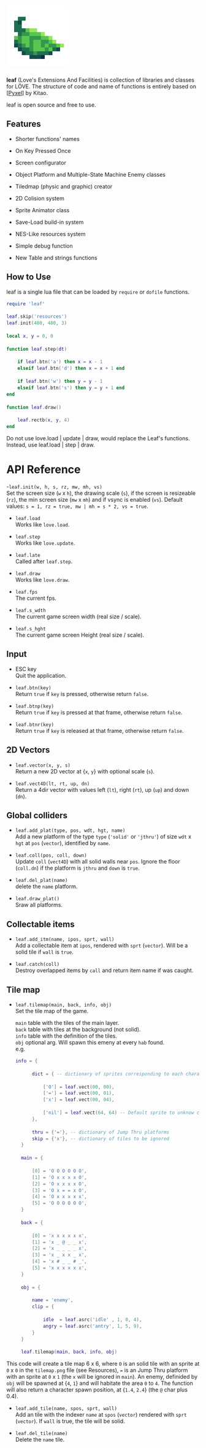 # <img src="icon.png">

**leaf** (Love's Extensions And Facilities) is collection of libraries and classes for LÖVE. The structure of code and name of functions is entirely based on [[Pyxel](https://github.com/kitao/pyxel)] by Kitao.

leaf is open source and free to use.

## Features

- Shorter functions' names
- On Key Pressed Once
- Screen configurator

- Object Platform and Multiple-State Machine Enemy classes
- Tiledmap (physic and graphic) creator
- 2D Colision system
- Sprite Animator class

- Save-Load build-in system
- NES-Like resources system

- Simple debug function
- New Table and strings functions

## How to Use

leaf is a single lua file that can be loaded by ``require`` or ``dofile`` functions.

```lua
require 'leaf'

leaf.skip('resources')
leaf.init(480, 480, 3)

local x, y = 0, 0

function leaf.step(dt)

    if leaf.btn('a') then x = x - 1
    elseif leaf.btn('d') then x = x + 1 end

    if leaf.btn('w') then y = y - 1
    elseif leaf.btn('s') then y = y + 1 end
end

function leaf.draw()
    
    leaf.rectb(x, y, 4)
end
```

Do not use love.load | update | draw, would replace the Leaf's functions. Instead, use leaf.load | step | draw.

# API Reference

-`leaf.init(w, h, s, rz, mw, mh, vs)`<br/>
Set the screen size (`w` x `h`), the drawing scale (`s`), if the screen is resizeable (`rz`), the min screen size (`mw` x `mh`) and if vsync is enabled (`vs`). Default values: `s = 1, rz = true, mw | mh = s * 2, vs = true`.
 
 - `leaf.load` <br/>
 Works like `love.load`.
 
 - `leaf.step`<br/>
 Works like `love.update`.
 
 - `leaf.late`<br/>
 Called after `leaf.step`.
 
 - `leaf.draw`<br/>
 Works like `love.draw`.
 
- `leaf.fps`<br/>
The current fps.

- `leaf.s_wdth`<br/>
The current game screen width (real size / scale).

- `leaf.s_hght`<br/>
The current game screen Height (real size / scale).

## Input
- ESC key<br/>
Quit the application.

- `leaf.btn(key)`<br/>
Return `true` if `key` is pressed, otherwise return `false`.

- `leaf.btnp(key)`<br/>
Return `true` if `key` is pressed at that frame, otherwise return `false`.

- `leaf.btnr(key)`<br/>
Return `true` if `key` is released at that frame, otherwise return `false`.

## 2D Vectors
- `leaf.vector(x, y, s)`<br/>
Return a new 2D vector at {`x`, `y`} with optional scale (`s`).

- `leaf.vect4D(lt, rt, up, dn)`<br/>
Return a 4dir vector with values left (`lt`), right (`rt`), up (`up`) and down (`dn`).

## Global colliders
- `leaf.add_plat(type, pos, wdt, hgt, name)`<br/>
Add a new platform of the type `type` (`'solid'` or `'jthru'`) of size `wdt` x `hgt` at `pos` (`vector`), identified by `name`.

- `leaf.coll(pos, coll, down)`<br/>
Update `coll` (`vect4D`) with all solid walls near `pos`. Ignore the floor (`coll.dn`) if the platform is `jthru` and `down` is `true`.

- `leaf.del_plat(name)`<br/>
delete the `name` platform.

- `leaf.draw_plat()`<br/>
Sraw all platforms.

## Collectable items
- `leaf.add_itm(name, ipos, sprt, wall)`<br/>
Add a collectable item at `ipos`, rendered with `sprt` (`vector`). Will be a solid tile if `wall` is `true`.

- `leaf.catch(coll)`<br/>
Destroy overlapped items by `call` and return item name if was caught.

## Tile map
- `leaf.tilemap(main, back, info, obj)`<br/>
Set the tile map of the game.
    
  `main` table with the tiles of the main layer.<br/>
  `back` table with tiles at the background (not solid).<br/>
  `info` table with the definition of the tiles.<br/>
  `obj` optional arg. Will spawn this emeny at every `hab` found.<br/>
  e.g.
  
  ```lua
  info = {
        
        dict = { -- dictionary of sprites corresponding to each character

            ['O'] = leaf.vect(00, 00),
            ['='] = leaf.vect(00, 01),
            ['x'] = leaf.vect(00, 04),
            
            ['nil'] = leaf.vect(64, 64) -- Default sprite to unknow characters
        },

        thru = {'='}, -- dictionary of Jump Thru platforms
        skip = {'x'}, -- dictionary of tiles to be ignored
    }

    main = {

        [0] = 'O O O O O O',
        [1] = 'O x x x x O',
        [2] = 'O x x x x O',
        [3] = 'O x = = x O',
        [4] = 'O x x x x x',
        [5] = 'O O O O O O',
    }

    back = {

        [0] = 'x x x x x x',
        [1] = 'x _ @ _ _ x',
        [2] = 'x _ _ _ _ x',
        [3] = 'x _ x x _ x',
        [4] = 'x # _ _ # _',
        [5] = 'x x x x x x',
    }

    obj = {

        name = 'enemy',
        clip = {

            idle  = leaf.asrc('idle' , 1, 0, 4),
            angry = leaf.asrc('antry', 1, 5, 9),
        }
    }

    leaf.tilemap(main, back, info, obj)
    ```
        
This code will create a tile map 6 x 6, where `O` is an solid tile with an sprite at `0` x `0` in the `tilemap.png` file (see Resources), `=` is an Jump Thru platform with an sprite at `0` x `1` (the `x` will be ignored in `main`). An enemy, definided by `obj` will be spawned at {`4`, `1`} and will habitate the area `0` to `4`. The function will also return a character spawn position, at {`1.4`, `2.4`} (the `@` char plus 0.4).

- `leaf.add_tile(name, spos, sprt, wall)`<br/>
Add an tile with the indexer `name` at `spos` (`vector`) rendered with `sprt` (`vector`). If `wall` is true, the tile will be solid.

- `leaf.del_tile(name)`<br/>
Delete the `name` tile.

